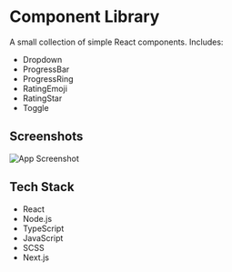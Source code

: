 # Component Library

A small collection of simple React components. Includes:

- Dropdown
- ProgressBar
- ProgressRing
- RatingEmoji
- RatingStar
- Toggle

## Screenshots

![App Screenshot](https://i.imgur.com/7Ocg7c2.png)

## Tech Stack

- React
- Node.js
- TypeScript
- JavaScript
- SCSS
- Next.js
